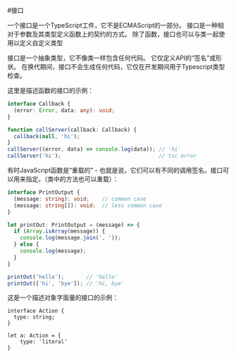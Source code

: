 #接口

一个接口是一个TypeScript工件，它不是ECMAScript的一部分。 接口是一种相对于参数及其类型定义函数上的契约的方式。 除了函数，接口也可以与类一起使用以定义自定义类型

接口是一个抽象类型，它不像类一样包含任何代码。 它仅定义API的“签名”或形状。 在换代期间，接口不会生成任何代码，它仅在开发期间用于Typescript类型检查。

这里是描述函数的接口的示例：
```ts
interface Callback {
  (error: Error, data: any): void;
}

function callServer(callback: Callback) {
  callback(null, 'hi');
}
callServer((error, data) => console.log(data)); // 'hi'
callServer('hi');                               // tsc error
```
有时JavaScript函数是“重载的” - 也就是说，它们可以有不同的调用签名。接口可以用来指定。（类中的方法也可以重载）：
```ts
interface PrintOutput {
  (message: string): void;    // common case
  (message: string[]): void;  // less common case
}

let printOut: PrintOutput = (message) => {
  if (Array.isArray(message)) {
    console.log(message.join(', '));
  } else {
    console.log(message);
  }
}

printOut('hello');       // 'hello'
printOut(['hi', 'bye']); // 'hi, bye'
```
这是一个描述对象字面量的接口的示例：
```
interface Action {
  type: string;
}

let a: Action = {
    type: 'literal' 
}
```